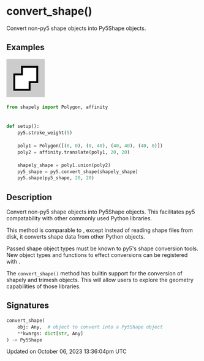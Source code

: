 # convert_shape()

Convert non-py5 shape objects into Py5Shape objects.

## Examples

<div class="example-table">

<div class="example-row"><div class="example-cell-image">

![example picture for convert_shape()](/images/reference/Sketch_convert_shape_0.png)

</div><div class="example-cell-code">

```python
from shapely import Polygon, affinity


def setup():
    py5.stroke_weight(5)

    poly1 = Polygon([(0, 0), (0, 40), (40, 40), (40, 0)])
    poly2 = affinity.translate(poly1, 20, 20)

    shapely_shape = poly1.union(poly2)
    py5_shape = py5.convert_shape(shapely_shape)
    py5.shape(py5_shape, 20, 20)
```

</div></div>

</div>

## Description

Convert non-py5 shape objects into Py5Shape objects. This facilitates py5 compatability with other commonly used Python libraries.

This method is comparable to [](sketch_load_shape), except instead of reading shape files from disk, it converts shape data from other Python objects.

Passed shape object types must be known to py5's shape conversion tools. New object types and functions to effect conversions can be registered with [](py5functions_register_shape_conversion).

The `convert_shape()` method has builtin support for the conversion of shapely and trimesh objects. This will allow users to explore the geometry capabilities of those libraries.

## Signatures

```python
convert_shape(
    obj: Any,  # object to convert into a Py5Shape object
    **kwargs: dict[str, Any]
) -> Py5Shape
```

Updated on October 06, 2023 13:36:04pm UTC
